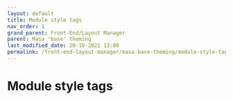 ```yaml
---
layout: default
title: Module style tags
nav_order: 1
grand_parent: Front-End/Layout Manager
parent: Masa 'base' theming
last_modified_date: 20-10-2021 13:00
permalink: /front-end-layout-manager/masa-base-theming/module-style-tags/
---
```


# Module style tags